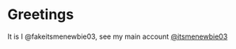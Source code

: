 # Greetings
It is I @fakeitsmenewbie03, see my main account [@itsmenewbie03](https://github.com/itsmenewbie03)


<!---
fakeitsmenewbie03/fakeitsmenewbie03 is a ✨ special ✨ repository because its `README.md` (this file) appears on your GitHub profile.
You can click the Preview link to take a look at your changes.
--->
